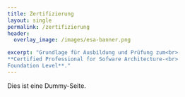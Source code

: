 ```yaml
---
title: Zertifizierung
layout: single
permalink: /zertifizierung
header:
  overlay_image: /images/esa-banner.png

excerpt: "Grundlage für Ausbildung und Prüfung zum<br>
**Certified Professional for Sofware Architecture-<br>
Foundation Level**."
---
```


Dies ist eine Dummy-Seite.
